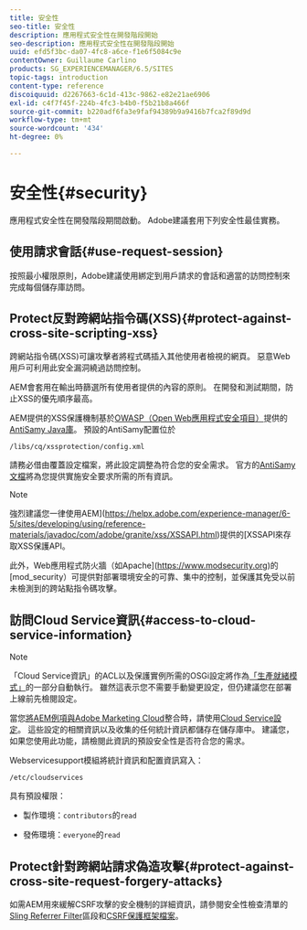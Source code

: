 ```yaml
---
title: 安全性
seo-title: 安全性
description: 應用程式安全性在開發階段開始
seo-description: 應用程式安全性在開發階段開始
uuid: efd5f3bc-da07-4fc8-a6ce-f1e6f5084c9e
contentOwner: Guillaume Carlino
products: SG_EXPERIENCEMANAGER/6.5/SITES
topic-tags: introduction
content-type: reference
discoiquuid: d2267663-6c1d-413c-9862-e82e21ae6906
exl-id: c4f7f45f-224b-4fc3-b4b0-f5b21b8a466f
source-git-commit: b220adf6fa3e9faf94389b9a9416b7fca2f89d9d
workflow-type: tm+mt
source-wordcount: '434'
ht-degree: 0%

---
```


# 安全性{#security}

應用程式安全性在開發階段期間啟動。 Adobe建議套用下列安全性最佳實務。

## 使用請求會話{#use-request-session}

按照最小權限原則，Adobe建議使用綁定到用戶請求的會話和適當的訪問控制來完成每個儲存庫訪問。

## Protect反對跨網站指令碼(XSS){#protect-against-cross-site-scripting-xss}

跨網站指令碼(XSS)可讓攻擊者將程式碼插入其他使用者檢視的網頁。 惡意Web用戶可利用此安全漏洞繞過訪問控制。

AEM會套用在輸出時篩選所有使用者提供的內容的原則。 在開發和測試期間，防止XSS的優先順序最高。

AEM提供的XSS保護機制基於[OWASP（Open Web應用程式安全項目）](https://www.owasp.org/)提供的[AntiSamy Java庫](https://www.owasp.org/index.php/Category:OWASP_AntiSamy_Project)。 預設的AntiSamy配置位於

`/libs/cq/xssprotection/config.xml`

請務必借由覆蓋設定檔案，將此設定調整為符合您的安全需求。 官方的[AntiSamy文檔](https://www.owasp.org/index.php/Category:OWASP_AntiSamy_Project)將為您提供實施安全要求所需的所有資訊。

>[!NOTE]
>
>強烈建議您一律使用AEM](https://helpx.adobe.com/experience-manager/6-5/sites/developing/using/reference-materials/javadoc/com/adobe/granite/xss/XSSAPI.html)提供的[XSSAPI來存取XSS保護API。

此外，Web應用程式防火牆（如Apache](https://www.modsecurity.org)的[mod_security）可提供對部署環境安全的可靠、集中的控制，並保護其免受以前未檢測到的跨站點指令碼攻擊。

## 訪問Cloud Service資訊{#access-to-cloud-service-information}

>[!NOTE]
>
>「Cloud Service資訊」的ACL以及保護實例所需的OSGi設定將作為[「生產就緒模式」](/help/sites-administering/production-ready.md)的一部分自動執行。 雖然這表示您不需要手動變更設定，但仍建議您在部署上線前先檢閱設定。

當您[將AEM例項與Adobe Marketing Cloud](/help/sites-administering/marketing-cloud.md)整合時，請使用[Cloud Service設定](/help/sites-developing/extending-cloud-config.md)。 這些設定的相關資訊以及收集的任何統計資訊都儲存在儲存庫中。 建議您，如果您使用此功能，請檢閱此資訊的預設安全性是否符合您的需求。

Webservicesupport模組將統計資訊和配置資訊寫入：

`/etc/cloudservices`

具有預設權限：

* 製作環境：`contributors`的`read`

* 發佈環境：`everyone`的`read`

## Protect針對跨網站請求偽造攻擊{#protect-against-cross-site-request-forgery-attacks}

如需AEM用來緩解CSRF攻擊的安全機制的詳細資訊，請參閱安全性檢查清單的[Sling Referrer Filter](/help/sites-administering/security-checklist.md#protect-against-cross-site-request-forgery)區段和[CSRF保護框架檔案](/help/sites-developing/csrf-protection.md)。

